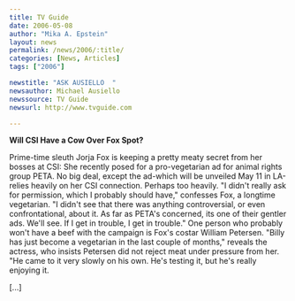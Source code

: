```yaml
---
title: TV Guide
date: 2006-05-08
author: "Mika A. Epstein"
layout: news
permalink: /news/2006/:title/
categories: [News, Articles]
tags: ["2006"]

newstitle: "ASK AUSIELLO  "
newsauthor: Michael Ausiello
newssource: TV Guide
newsurl: http://www.tvguide.com

---
```


**Will CSI Have a Cow Over Fox Spot?**

Prime-time sleuth Jorja Fox is keeping a pretty meaty secret from her bosses at CSI: She recently posed for a pro-vegetarian ad for animal rights group PETA. No big deal, except the ad-which will be unveiled May 11 in LA-relies heavily on her CSI connection. Perhaps too heavily. "I didn't really ask for permission, which I probably should have," confesses Fox, a longtime vegetarian. "I didn't see that there was anything controversial, or even confrontational, about it. As far as PETA's concerned, its one of their gentler ads. We'll see. If I get in trouble, I get in trouble." One person who probably won't have a beef with the campaign is Fox's costar William Petersen. "Billy has just become a vegetarian in the last couple of months," reveals the actress, who insists Petersen did not reject meat under pressure from her. "He came to it very slowly on his own. He's testing it, but he's really enjoying it.

[...]
